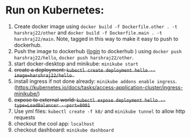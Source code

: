 
# Run on Kubernetes:

1. Create docker image using `docker build -f Dockerfile.other . -t harshraj22/other` and `docker build -f Dockerfile.main . -t harshraj22/main`. Note, tagged in this way to make it easy to push to dockerhub.
2. Push the image to dockerhub ([login](https://docs.docker.com/engine/reference/commandline/login/) to dockerhub ) using `docker push harshraj22/hello`, `docker push harshraj22/other`.
3. start docker-desktop and minikube: `minikube start`
4. ~~create a deployment: `kubectl create deployment hello --image=harshraj22/hello `~~
5. install ingress if not done already: `minikube addons enable ingress`. (https://kubernetes.io/docs/tasks/access-application-cluster/ingress-minikube/)
6. ~~expose to external world: `kubectl expose deployment hello --type=LoadBalancer --port=8001`~~
6. Use yml files: `kubectl create -f k8/` and `minikube tunnel` to allow http requests
7. checkout the cool app: `localhost`
8. checkout dashboard: `minikube dashboard `
